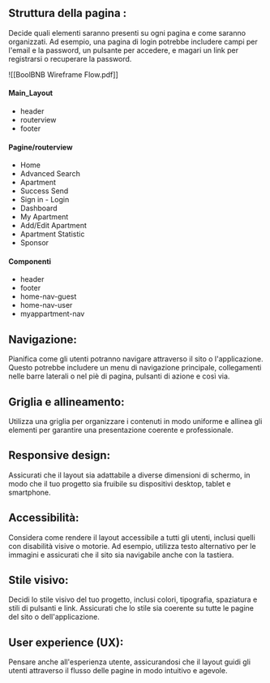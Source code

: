 ## Struttura della pagina :
  Decide quali elementi saranno presenti su ogni pagina e come saranno organizzati. Ad esempio, una pagina di login potrebbe includere campi per l'email e la password, un pulsante per accedere, e magari un link per registrarsi o recuperare la password.

![[BoolBNB Wireframe Flow.pdf]]
#### Main_Layout
- header
- routerview
- footer

#### Pagine/routerview
- Home
- Advanced Search
-  Apartment
- Success Send
- Sign in - Login
- Dashboard 
- My Apartment
- Add/Edit Apartment
- Apartment Statistic
- Sponsor

#### Componenti
- header
- footer
- home-nav-guest
- home-nav-user
- myappartment-nav



## Navigazione:
Pianifica come gli utenti potranno navigare attraverso il sito o l'applicazione. Questo potrebbe includere un menu di navigazione principale, collegamenti nelle barre laterali o nel piè di pagina, pulsanti di azione e così via.
    
## Griglia e allineamento:
Utilizza una griglia per organizzare i contenuti in modo uniforme e allinea gli elementi per garantire una presentazione coerente e professionale.
    
## Responsive design:
Assicurati che il layout sia adattabile a diverse dimensioni di schermo, in modo che il tuo progetto sia fruibile su dispositivi desktop, tablet e smartphone.
    
## Accessibilità:
Considera come rendere il layout accessibile a tutti gli utenti, inclusi quelli con disabilità visive o motorie. Ad esempio, utilizza testo alternativo per le immagini e assicurati che il sito sia navigabile anche con la tastiera.
    
## Stile visivo:
Decidi lo stile visivo del tuo progetto, inclusi colori, tipografia, spaziatura e stili di pulsanti e link. Assicurati che lo stile sia coerente su tutte le pagine del sito o dell'applicazione.
    
## User experience (UX):
Pensare anche all'esperienza utente, assicurandosi che il layout guidi gli utenti attraverso il flusso delle pagine in modo intuitivo e agevole.